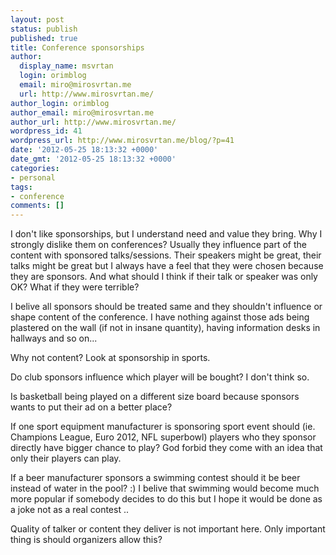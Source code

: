 ```yaml
---
layout: post
status: publish
published: true
title: Conference sponsorships
author:
  display_name: msvrtan
  login: orimblog
  email: miro@mirosvrtan.me
  url: http://www.mirosvrtan.me/
author_login: orimblog
author_email: miro@mirosvrtan.me
author_url: http://www.mirosvrtan.me/
wordpress_id: 41
wordpress_url: http://www.mirosvrtan.me/blog/?p=41
date: '2012-05-25 18:13:32 +0000'
date_gmt: '2012-05-25 18:13:32 +0000'
categories:
- personal
tags:
- conference
comments: []
---
```

<p>I don't like sponsorships, but I understand need and value they bring. Why I strongly dislike them on conferences? Usually they influence part of the content with sponsored talks/sessions. Their speakers might be great, their talks might be great but I always have a feel that they were chosen because they are sponsors. And what should I think if their talk or speaker was only OK? What if they were terrible?</p>
<p>I belive all sponsors should be treated same and they shouldn't influence or shape content of the conference. I have nothing against those ads being plastered on the wall (if not in insane quantity), having information desks in hallways and so on...</p>
<p>Why not content? Look at sponsorship in sports.</p>
<p>Do club sponsors influence which player will be bought? I don't think so.</p>
<p>Is basketball being played on a different size board because sponsors wants to put their ad on a better place?</p>
<p>If one sport equipment manufacturer is sponsoring sport event should (ie. Champions League, Euro 2012, NFL superbowl) players who they sponsor directly have bigger chance to play? God forbid they come with an idea that only their players can play.</p>
<p>If a beer manufacturer sponsors a swimming contest should it be beer instead of water in the pool? :) I belive that swimming would become much more popular if somebody decides to do this but I hope it would be done as a joke not as a real contest ..</p>
<p>Quality of talker or content they deliver is not important here. Only important thing is should organizers allow this?</p>
<p>&nbsp;</p>
